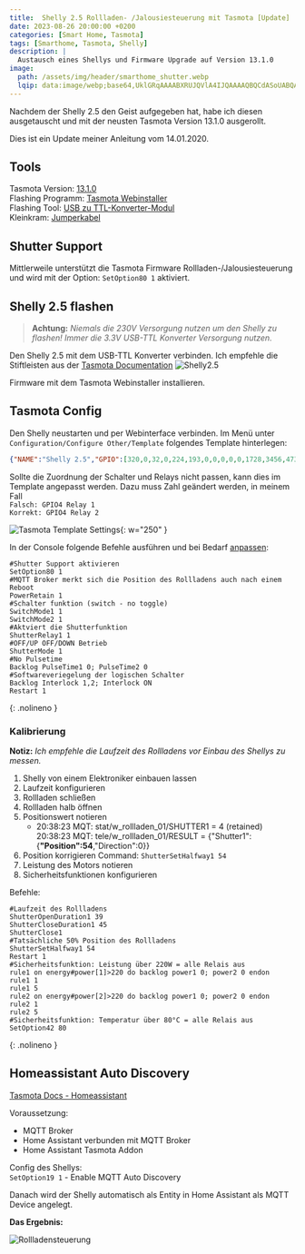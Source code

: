 ```yaml
---
title:  Shelly 2.5 Rollladen- /Jalousiesteuerung mit Tasmota [Update]
date: 2023-08-26 20:00:00 +0200
categories: [Smart Home, Tasmota]
tags: [Smarthome, Tasmota, Shelly]
description: |
  Austausch eines Shellys und Firmware Upgrade auf Version 13.1.0
image:
  path: /assets/img/header/smarthome_shutter.webp
  lqip: data:image/webp;base64,UklGRqAAAABXRUJQVlA4IJQAAAAQBQCdASoUABQAPpFCm0olo6IhqAgAsBIJZQCo+aglANpEQnkzCqoYsNICDTAzgS/wAP7nIYv4uKnw19vg7jRZbkL1E1IdGxgA/l0JOK1PbD5matmw/DY7q1VIaPBnX7Fp5aNBf0st4EOGxefevP80zVrqiI67+3+1y7+hoVzloEYv8irg2mnaCTXUkpAfVIq79gAA
---
```


Nachdem der Shelly 2.5 den Geist aufgegeben hat, habe ich diesen ausgetauscht und mit der neusten Tasmota Version 13.1.0 ausgerollt.

Dies ist ein Update meiner Anleitung vom 14.01.2020.

## Tools
  
Tasmota Version: [13.1.0](https://ota.tasmota.com/tasmota/release/)  
Flashing Programm: [Tasmota Webinstaller](https://tasmota.github.io/install/)  
Flashing Tool: [USB zu TTL-Konverter-Modul](https://www.amazon.de/USB-TTL-Konverter-Modul-mit-eingebautem-CP2102/dp/B00AFRXKFU/ref=sr_1_3?__mk_de_DE=%C3%85M%C3%85%C5%BD%C3%95%C3%91&keywords=USB+zu+TTL-Konverter-Modul+mit+eingebautem+in+CP2102&qid=1578948764&s=computers&sr=1-3)  
Kleinkram: [Jumperkabel](https://www.amazon.de/Female-Female-Male-Female-Male-Male-Steckbrücken-Drahtbrücken-bunt/dp/B01EV70C78/ref=sr_1_3?__mk_de_DE=ÅMÅŽÕÑ&crid=3D9JJ4C2W5VM4&keywords=jumper+kabel&qid=1579031684&sprefix=jumper%2Caps%2C150&sr=8-3)

## Shutter Support

Mittlerweile unterstützt die Tasmota Firmware Rollladen-/Jalousiesteuerung und wird mit der Option: `SetOption80 1` aktiviert.

## Shelly 2.5 flashen

>**Achtung:** _Niemals die 230V Versorgung nutzen um den Shelly zu flashen! Immer die 3.3V USB-TTL Konverter Versorgung nutzen._

Den Shelly 2.5 mit dem USB-TTL Konverter verbinden.
Ich empfehle die Stiftleisten aus der [Tasmota Documentation](https://tasmota.github.io/docs/#/devices/Shelly-2.5)
![Shelly2.5](/assets/img/shelly2.5-pinout.webp)

Firmware mit dem Tasmota Webinstaller installieren.

## Tasmota Config

Den Shelly neustarten und per Webinterface verbinden.
Im Menü unter `Configuration/Configure Other/Template` folgendes Template hinterlegen:

```json
{"NAME":"Shelly 2.5","GPIO":[320,0,32,0,224,193,0,0,0,0,0,1728,3456,4736],"FLAG":0,"BASE":18}
```

Sollte die Zuordnung der Schalter und Relays nicht passen, kann dies im Template angepasst werden. Dazu muss Zahl geändert werden, in meinem Fall  
`Falsch: GPIO4 Relay 1`  
`Korrekt: GPIO4 Relay 2`

![Tasmota Template Settings](/assets/img/tasmota-template.webp){: w="250" }

In der Console folgende Befehle ausführen und bei Bedarf [anpassen](https://tasmota.github.io/docs/Blinds-and-Shutters/#shutters-and-blinds):

```text
#Shutter Support aktivieren
SetOption80 1
#MQTT Broker merkt sich die Position des Rollladens auch nach einem Reboot
PowerRetain 1
#Schalter funktion (switch - no toggle)
SwitchMode1 1
SwitchMode2 1
#Aktviert die Shutterfunktion
ShutterRelay1 1
#OFF/UP OFF/DOWN Betrieb
ShutterMode 1
#No Pulsetime
Backlog PulseTime1 0; PulseTime2 0
#Softwareveriegelung der logischen Schalter
Backlog Interlock 1,2; Interlock ON
Restart 1
```
{: .nolineno }

### Kalibrierung

**Notiz:** _Ich empfehle die Laufzeit des Rollladens vor Einbau des Shellys zu messen._

1. Shelly von einem Elektroniker einbauen lassen
2. Laufzeit konfigurieren
3. Rollladen schließen
4. Rollladen halb öffnen
5. Positionswert notieren
   * 20:38:23 MQT: stat/w_rollladen_01/SHUTTER1 = 4 (retained) 20:38:23 MQT: tele/w_rollladen_01/RESULT = {"Shutter1":{**"Position":54**,"Direction":0}}
6. Position korrigieren Command: `ShutterSetHalfway1 54`
7. Leistung des Motors notieren
8. Sicherheitsfunktionen konfigurieren

Befehle:

```text
#Laufzeit des Rollladens
ShutterOpenDuration1 39
ShutterCloseDuration1 45
ShutterClose1
#Tatsächliche 50% Position des Rollladens
ShutterSetHalfway1 54
Restart 1
#Sicherheitsfunktion: Leistung über 220W = alle Relais aus
rule1 on energy#power[1]>220 do backlog power1 0; power2 0 endon
rule1 1
rule1 5
rule2 on energy#power[2]>220 do backlog power1 0; power2 0 endon
rule2 1
rule2 5
#Sicherheitsfunktion: Temperatur über 80°C = alle Relais aus
SetOption42 80
```
{: .nolineno }

## Homeassistant Auto Discovery

[Tasmota Docs - Homeassistant](https://tasmota.github.io/docs/Home-Assistant/)

Voraussetzung:

* MQTT Broker
* Home Assistant verbunden mit MQTT Broker
* Home Assistant Tasmota Addon

Config des Shellys:  
`SetOption19 1` - Enable MQTT Auto Discovery

Danach wird der Shelly automatisch als Entity in Home Assistant als MQTT Device angelegt.

**Das Ergebnis:**

![Rollladensteuerung](/assets/img/homeassistant-shutter-control.webp)
